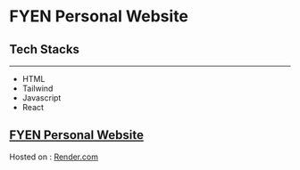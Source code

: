 # FYEN Personal Website

## Tech Stacks

---

- HTML
- Tailwind
- Javascript
- React

## [FYEN Personal Website](https://fyen-personal-website.onrender.com/)

Hosted on : [Render.com](https://render.com/)
